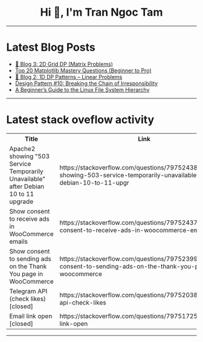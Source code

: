 <h1 align="center">Hi 👋, I'm Tran Ngoc Tam</h1>

---

# Latest Blog Posts 
<!-- BLOG-POST-LIST:START -->
- [📝 Blog 3: 2D Grid DP &lpar;Matrix Problems&rpar;](https://dev.to/devcorner/blog-3-2d-grid-dp-matrix-problems-1k8b)
- [Top 20 Matplotlib Mastery Questions &lpar;Beginner to Pro&rpar;](https://dev.to/niveshbansal07/top-20-matplotlib-mastery-questions-beginner-to-pro-1cla)
- [📝 Blog 2: 1D DP Patterns – Linear Problems](https://dev.to/devcorner/blog-2-1d-dp-patterns-linear-problems-3omd)
- [Design Pattern #10: Breaking the Chain of Irresponsibility](https://dev.to/serhii_korol_ab7776c50dba/design-pattern-10-breaking-the-chain-of-irresponsibility-343g)
- [A Beginner’s Guide to the Linux File System Hierarchy](https://dev.to/chethanblgs99/a-beginners-guide-to-the-linux-file-system-hierarchy-7oo)
<!-- BLOG-POST-LIST:END -->

---

# Latest stack oveflow activity
<table>
  <tr><th>Title</th><th>Link</th></tr>
  <!-- STACKOVERFLOW:START --><tr><td>Apache2 showing &quot;503 Service Temporarily Unavailable&quot; after Debian 10 to 11 upgrade</td><td>https://stackoverflow.com/questions/79752438/apache2-showing-503-service-temporarily-unavailable-after-debian-10-to-11-upgr</td></tr><tr><td>Show consent to receive ads in WooCommerce emails</td><td>https://stackoverflow.com/questions/79752437/show-consent-to-receive-ads-in-woocommerce-emails</td></tr><tr><td>Show consent to sending ads on the Thank You page in WooCommerce</td><td>https://stackoverflow.com/questions/79752399/show-consent-to-sending-ads-on-the-thank-you-page-in-woocommerce</td></tr><tr><td>Telegram API &lpar;check likes&rpar; [closed]</td><td>https://stackoverflow.com/questions/79752038/telegram-api-check-likes</td></tr><tr><td>Email link open [closed]</td><td>https://stackoverflow.com/questions/79751725/email-link-open</td></tr><!-- STACKOVERFLOW:END -->
</table>

---



